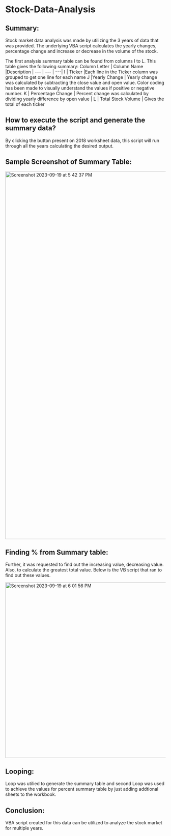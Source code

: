 # Stock-Data-Analysis


## Summary: 

Stock market data analysis was made by utilizing the 3 years of data that was provided. The underlying VBA script calculates the yearly changes, percentage change and increase or decrease in the volume of the stock. 

The first analysis summary table can be found from columns I to L. This table gives the following summary:
Column Letter | Column Name |Description |
--- | --- | ---|
I | Ticker |Each line in the Ticker column was grouped to get one line for each name
J	|Yearly Change | Yearly change was calculated by subtracting the close value and open value. Color coding has been made to visually understand the values if positive or negative number.
K	| Percentage Change |	Percent change was calculated by dividing yearly difference by open value |
L	| Total Stock Volume	| Gives the total of each ticker

## How to execute the script and generate the summary data?

By clicking the button present on 2018 worksheet data, this script will run through all the years calculating the desired output.


## Sample Screenshot of Summary Table:
<img width="1156" alt="Screenshot 2023-09-19 at 5 42 37 PM" src="https://github.com/ranjini-rao/Stock-Data-Analysis/assets/143301151/dc3b37d2-c85f-4e97-bea1-c27c3e0c6de7">

 


## Finding % from Summary table: 

Further, it was requested to find out the increasing value, decreasing value. Also, to calculate the greatest total value. Below is the VB script that ran to find out these values.

<img width="552" alt="Screenshot 2023-09-19 at 6 01 56 PM" src="https://github.com/ranjini-rao/Stock-Data-Analysis/assets/143301151/05d1eb89-3361-40b7-b802-46cdebf2f75f">



## Looping: 

Loop was utilied to generate the summary table and second Loop was used to achieve the values for percent summary table by just adding addtional sheets to the workbook.



## Conclusion:  

VBA script created for this data can be utilized to analyze the stock market for multiple years.


